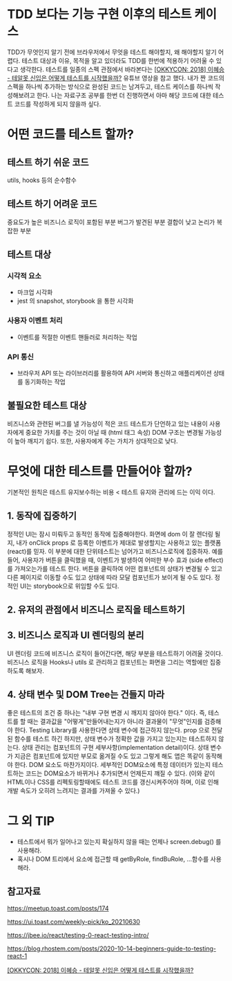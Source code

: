 # TDD 보다는 기능 구현 이후의 테스트 케이스 
TDD가 무엇인지 알기 전에 브라우저에서 무엇을 테스트 해야할지, 왜 해야할지 알기 어렵다. 테스트 대상과 이유, 목적을 알고 있더라도 TDD를 한번에 적용하기 어려울 수 있다고 생각한다.
테스트를 일종의 스펙 관점에서 바라본다는 [[OKKYCON: 2018] 이혜승 - 테알못 신입은 어떻게 테스트를 시작했을까?](https://www.youtube.com/watch?v=1bTIMHsUeIk&feature=youtu.be) 유튜브 영상을 참고 했다. 내가 짠 코드의 스펙을 하나씩 추가하는 방식으로 완성된 코드는 남겨두고, 테스트 케이스를 하나씩 작성해보려고 한다. 나는 자료구조 공부를 한번 더 진행하면서 아마 해당 코드에 대한 테스트 코드를 작성하게 되지 않을까 싶다.

# 어떤 코드를 테스트 할까?
## 테스트 하기 쉬운 코드
utils, hooks 등의 순수함수
## 테스트 하기 어려운 코드
중요도가 높은 비즈니스 로직이 포함된 부분
버그가 발견된 부분
결합이 낮고 논리가 복잡한 부분
## 테스트 대상
### 시각적 요소
- 마크업 시각화
- jest 의 snapshot, storybook 을 통한 시각화
### 사용자 이벤트 처리
- 이벤트를 적절한 이벤트 핸들러로 처리하는 작업
### API 통신
- 브라우저 API 또는 라이브러리를 활용하여 API 서버와 통신하고 애플리케이션 상태를 동기화하는 작업

## 불필요한 테스트 대상
비즈니스와 관련된 버그를 낼 가능성이 적은 코드
테스트가 단언하고 있는 내용이 사용자에게 중요한 가치를 주는 것이 아닐 때 (html 태그 속성)
DOM 구조는 변경될 가능성이 높아 깨지기 쉽다. 또한, 사용자에게 주는 가치가 상대적으로 낮다.
# 무엇에 대한 테스트를 만들어야 할까?
기본적인 원칙은 테스트 유지보수하는 비용 < 테스트 유지와 관리에 드는 이익 이다.
## 1. 동작에 집중하기
정적인 UI는 잠시 미뤄두고 동적인 동작에 집중해야한다. 화면에 dom 이 잘 렌더링 될지, 내가 onClick props 로 등록한 이벤트가 제대로 발생할지는 사용하고 있는 플랫폼(react)를 믿자. 이 부분에 대한 단위테스트는 넘어가고 비즈니스로직에 집중하자.
예를 들어, 사용자가 버튼을 클릭했을 때, 이벤트가 발생하여 어떠한 부수 효과 (side effect)를 가져오는가를 테스트 한다. 버튼을 클릭하여 어떤 컴포넌트의 상태가 변경될 수 있고 다른 페이지로 이동할 수도 있고 상태에 따라 모달 컴포넌트가 보이게 될 수도 있다.
정적인 UI는 storybook으로 위임할 수도 있다.
## 2. 유저의 관점에서 비즈니스 로직을 테스트하기
## 3. 비즈니스 로직과 UI 렌더링의 분리
UI 렌더링 코드에 비즈니스 로직이 들어간다면, 해당 부분을 테스트하기 어려울 것이다. 비즈니스 로직을 Hooks나 utils 로 관리하고 컴포넌트는 화면을 그리는 역할에만 집중하도록 해보자.
## 4. 상태 변수 및 DOM Tree는 건들지 마라
좋은 테스트의 조건 중 하나는 "내부 구현 변경 시 깨지지 않아야 한다." 이다. 즉, 테스트를 할 때는 결과값을 "어떻게"만들어내는지가 아니라 결과물이 "무엇"인지를 검증해야 한다.
Testing Library를 사용한다면 상태 변수에 접근하지 않는다. prop 으로 전달된 함수를 테스트 하긴 하지만, 상태 변수가 정확한 값을 가지고 있는지는 테스트하지 않는다. 상태 관리는 컴포넌트의 구현 세부사항(implementation detail)이다. 상태 변수가 지금은 컴포넌트에 있지만 부모로 옮겨질 수도 있고 그렇게 해도 앱은 똑같이 동작해야 한다.
DOM 요소도 마찬가지이다. 세부적인 DOM요소에 특정 데이터가 있는지 테스트하는 코드는 DOM요소가 바뀌거나 추가되면서 언제든지 꺠질 수 있다. (이와 같이 HTML이나 CSS를 리펙토링할때에도 테스트 코드를 갱신시켜주어야 하며, 이로 인해 개발 속도가 오히려 느려지는 결과를 가져올 수 있다.)

# 그 외 TIP
- 테스트에서 뭐가 일어나고 있는지 확실하지 않을 때는 언제나 screen.debug() 를 사용해라.
- 혹시나 DOM 트리에서 요소에 접근할 때 getByRole, findBuRole, ...함수를 사용해라.

## 참고자료
https://meetup.toast.com/posts/174

https://ui.toast.com/weekly-pick/ko_20210630

https://jbee.io/react/testing-0-react-testing-intro/

https://blog.rhostem.com/posts/2020-10-14-beginners-guide-to-testing-react-1

[[OKKYCON: 2018] 이혜승 - 테알못 신입은 어떻게 테스트를 시작했을까?](https://www.youtube.com/watch?v=1bTIMHsUeIk&feature=youtu.be)
